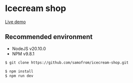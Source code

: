 # Icecream shop

[Live demo](https://samofrom.github.io/icecream-shop/)

## Recommended environment
- NodeJS v20.10.0
- NPM v9.8.1

```bash
$ git clone https://github.com/samofrom/icecream-shop.git

$ npm install
$ npm run dev
```

